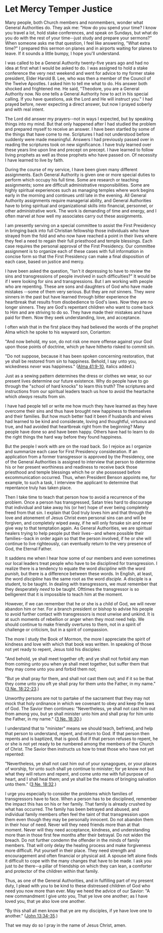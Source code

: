 # Let Mercy Temper Justice

Many people, both Church members and nonmembers, wonder what General
Authorities do. They ask me: "How do you spend your time? I know you travel a
lot, hold stake conferences, and speak on Sundays, but what do you do with the
rest of your time--just study and prepare your sermons?" When someone asks me
that question, I feel like answering, "What extra time?" I prepared this
sermon on planes and in airports waiting for planes to leave. If it sounds a
little bumpy, I hope you'll understand.

I was called to be a General Authority twenty-five years ago and had no idea
at first what I would be asked to do. I was assigned to hold a stake
conference the very next weekend and went for advice to my former stake
president, Elder Harold B. Lee, who was then a member of the Council of the
Twelve Apostles. I asked him to tell me what to do. His answer both shocked
and frightened me. He said, "Theodore, you are a General Authority now. No one
tells a General Authority how to act in his special calling. If you have
questions, ask the Lord and He will instruct you." I had prayed before, never
expecting a direct answer, but now I prayed soberly and with real intent.

The Lord did answer my prayers--not in ways I expected, but by speaking things
into my mind. But that only happened after I had studied the problem and
prepared myself to receive an answer. I have been startled by some of the
things that have come to me. Scriptures I had not understood before suddenly
were made meaningful. Answers I had previously passed over in reading the
scriptures took on new significance. I have truly learned over these years
line upon line and precept on precept. I have learned to follow living
prophets as well as those prophets who have passed on. Of necessity I have
learned to live by faith.

During the course of my service, I have been given many different assignments.
Each General Authority is given one or more special duties to perform which
occupy his full time. Some are research or teaching assignments; some are
difficult administrative responsibilities. Some are highly spiritual
experiences such as managing temples where work begins early in the morning
and continues until late in the evening. All General Authority assignments
require managerial ability, and General Authorities have to bring spiritual
and organizational skills into financial, personnel, or other administrative
work. The work is demanding of time and energy, and I often marvel at how well
my associates carry out these assignments.

I am presently serving on a special committee to assist the First Presidency
in bringing back into full Christian fellowship those individuals who have
strayed from the fold and who now have reached a point in their lives where
they feel a need to regain their full priesthood and temple blessings. Each
case requires the personal approval of the First Presidency. Our committee
assignment is to organize each of these cases with full information in concise
form so that the First Presidency can make a final disposition of each case,
based on justice and mercy.

I have been asked the question, "Isn't it depressing to have to review the
sins and transgressions of people involved in such difficulties?" It would be
if I were looking for sins and transgressions. But I am working with people
who are repenting. These are sons and daughters of God who have made mistakes
--some of them very serious. But they are _not_ sinners. They _were_ sinners
in the past but have learned through bitter experience the heartbreak that
results from disobedience to God's laws. _Now_ they are no longer sinners.
They are God's repentant children who want to come back to Him and are
striving to do so. They have made their mistakes and have paid for them. Now
they seek understanding, love, and acceptance.

I often wish that in the first place they had believed the words of the
prophet Alma which he spoke to his wayward son, Corianton:

"And now behold, my son, do not risk one more offense against your God upon
those points of doctrine, which ye have hitherto risked to commit sin.

"Do not suppose, because it has been spoken concerning restoration, that ye
shall be restored from sin to happiness. Behold, I say unto you, wickedness
_never_ was happiness." ([Alma
41:9-10](https://www.lds.org/scriptures/bofm/alma/41.9-10?lang=eng#8), italics
added.)

Just as a sewing pattern determines the dress or clothes we wear, so our
present lives determine our future existence. Why do people have to go through
the "school of hard knocks" to learn this truth? The scriptures and
instructions from our spiritual leaders teach us how to avoid the heartache
which _always_ results from sin.

I have had people tell or write me how much they have learned as they have
overcome their sins and thus have brought new happiness to themselves and
their families. But how much better had it been if husbands and wives had
learned to be kind and considerate, loving and thoughtful, virtuous and true,
and had avoided that heartbreak right from the beginning? Many people have
done so and have been happy. Others have had to learn to do the right things
the hard way before they found happiness.

But the people I work with are on the road back. So I rejoice as I organize
and summarize each case for First Presidency consideration. If an application
from a former transgressor is approved by the Presidency, one of the General
Authorities is assigned to interview that person to determine his or her
present worthiness and readiness to receive back those priesthood and temple
blessings which he or she possessed before excommunication occurred. Thus,
when President Benson appoints me, for example, to such a task, I interview
the applicant to determine that repentance truly has taken place.

Then I take time to teach that person how to avoid a recurrence of the
problem. Once a person has transgressed, Satan tries hard to discourage that
individual and take away his (or her) hope of ever being completely freed from
that sin. I explain that God truly loves him and that through the love and
atonement of Jesus Christ even personal sins can and will be forgiven, and
completely wiped away, if he will only forsake sin and never give way to that
temptation again. As General Authorities, we are spiritual healers trying to
help people put their lives--and where possible their families--back in order
again so that the person involved, if he or she will continue to live
righteously, can eventually return to the very presence of God, the Eternal
Father.

It saddens me when I hear how some of our members and even sometimes our local
leaders treat people who have to be disciplined for transgression. I realize
there is a tendency to equate the word _discipline_ with the word _punish,_
but there is a difference between these words. In English, at least, the word
_discipline_ has the same root as the word _disciple._ A disciple is a
student, to be taught. In dealing with transgressors, we must remember that
they desperately _need_ to be taught. Ofttimes the transgressor is so
belligerent that it is impossible to teach him at the moment.

However, if we can remember that he or she is a child of God, we will never
abandon him or her. For a branch president or bishop to advise his people to
avoid further contact with transgressors is most unwise and unkind. It is at
such moments of rebellion or anger when they most need help. We should
continue to make friendly overtures to them, not in a spirit of challenge or
criticism, but in a spirit of compassion.

The more I study the Book of Mormon, the more I appreciate the spirit of
kindness and love with which that book was written. In speaking of those not
yet ready to repent, Jesus told his disciples:

"And behold, ye shall meet together oft; and ye shall not forbid any man from
coming unto you when ye shall meet together, but suffer them that they may
come unto you and forbid them not;

"But ye shall pray for them, and shall not cast them out; and if it so be that
they come unto you oft ye shall pray for them unto the Father, in my name."
([3 Ne.
18:22-23](https://www.lds.org/scriptures/bofm/3-ne/18.22-23?lang=eng#21).)

Unworthy persons are not to partake of the sacrament that they may not mock
that holy ordinance in which we covenant to obey and keep the laws of God. The
Savior then continues: "Nevertheless, ye shall not cast him out from among
you, but ye shall minister unto him and shall pray for him unto the Father, in
my name." ([3 Ne.
18:30](https://www.lds.org/scriptures/bofm/3-ne/18.30?lang=eng#29).)

I understand that to "minister" means we should teach, befriend, and help that
person to understand, repent, and return to God. If that person then repents
and is baptized, that is good. But if that person refuses to repent, he or she
is not yet ready to be numbered among the members of the Church of Christ. The
Savior then instructs us how to treat those who have not yet repented:

"Nevertheless, ye shall not cast him out of your synagogues, or your places of
worship, for unto such shall ye continue to minister; for ye know not but what
they will return and repent, and come unto me with full purpose of heart, and
I shall heal them; and ye shall be the means of bringing salvation unto them."
([3 Ne. 18:32](https://www.lds.org/scriptures/bofm/3-ne/18.32?lang=eng#31).)

I urge you especially to consider the problems which families of transgressors
have to face. When a person has to be disciplined, remember the impact this
has on his or her family. That family is already crushed by what has occurred.
The family has been betrayed and abused, and individual family members often
feel the taint of that transgression upon them even though they may be
personally innocent. Do not abandon them in their hour of need. Never will
they need friends more than at that moment. Never will they need acceptance,
kindness, and understanding more than in those first few months after their
betrayal. Do not widen the breach. Do not further condemn the offender in the
minds of family members. That will only delay the healing process and make
forgiveness more difficult. Put yourself in their place. They need strength
and encouragement and often financial or physical aid. A spouse left alone
finds it difficult to cope with the many changes that have to be made. I ask
you just to _be_ there--a pillar of friendship on which they can lean, a
comforter and protector of the children within that family.

Thus, as one of the General Authorities, and in fulfilling part of my present
duty, I plead with you to be kind to these distressed children of God who need
you now more than ever. May we heed the advice of our Savior: "A new
commandment I give unto you, That ye love one another; as I have loved you,
that ye also love one another.

"By this shall all men know that ye are my disciples, if ye have love one to
another." ([John
13:34-35](https://www.lds.org/scriptures/nt/john/13.34-35?lang=eng#33).)

That we may do so I pray in the name of Jesus Christ, amen.

